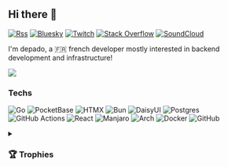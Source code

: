 ## Hi there 👋
[![Rss](https://img.shields.io/badge/blog-F88900?style=for-the-badge&logo=rss&logoColor=white)](https://blog.depa.do)
[![Bluesky](https://img.shields.io/badge/bluesky-0285FF?style=for-the-badge&logo=Bluesky&logoColor=white)](https://bsky.app/profile/depa.do)
[![Twitch](https://img.shields.io/badge/twitch-%239146FF.svg?style=for-the-badge&logo=Twitch&logoColor=white)](https://www.twitch.tv/depadow)
[![Stack Overflow](https://img.shields.io/badge/-stackoverflow-FE7A16?style=for-the-badge&logo=stack-overflow&logoColor=white)](https://stackoverflow.com/users/1343321/depado)
[![SoundCloud](https://img.shields.io/badge/soundcloud-FF5500?style=for-the-badge&logo=soundcloud&logoColor=white)](https://soundcloud.com/depado)

I'm depado, a 🇫🇷 french developer mostly interested in backend development and infrastructure!

<picture>
  <source
    srcset="https://github-readme-stats.vercel.app/api?username=depado&show_icons=true&theme=dark&disable_animations=true"
    media="(prefers-color-scheme: dark)"
  />
  <source
    srcset="https://github-readme-stats.vercel.app/api?username=depado&show_icons=true&disable_animations=true"
    media="(prefers-color-scheme: light), (prefers-color-scheme: no-preference)"
  />
  <img src="https://github-readme-stats.vercel.app/api?username=depado&show_icons=true&disable_animations=true" />
</picture>

### Techs 

![Go](https://img.shields.io/badge/go-%2300ADD8.svg?style=for-the-badge&logo=go&logoColor=white)
![PocketBase](https://img.shields.io/badge/pocketbase-%23b8dbe4.svg?style=for-the-badge&logo=Pocketbase&logoColor=black)
![HTMX](https://img.shields.io/badge/htmx-3366CC.svg?style=for-the-badge&logo=htmx&logoColor=white)
![Bun](https://img.shields.io/badge/Bun-%23000000.svg?style=for-the-badge&logo=bun&logoColor=white)
![DaisyUI](https://img.shields.io/badge/daisyui-5A0EF8?style=for-the-badge&logo=daisyui&logoColor=white)
![Postgres](https://img.shields.io/badge/postgres-%23316192.svg?style=for-the-badge&logo=postgresql&logoColor=white)
![GitHub Actions](https://img.shields.io/badge/github%20actions-%232671E5.svg?style=for-the-badge&logo=githubactions&logoColor=white)
![React](https://img.shields.io/badge/react-%2320232a.svg?style=for-the-badge&logo=react&logoColor=%2361DAFB)
![Manjaro](https://img.shields.io/badge/Manjaro-35BF5C?style=for-the-badge&logo=Manjaro&logoColor=white)
![Arch](https://img.shields.io/badge/Arch-1793D1?logo=arch-linux&logoColor=fff&style=for-the-badge)
![Docker](https://img.shields.io/badge/docker-%230db7ed.svg?style=for-the-badge&logo=docker&logoColor=white)
![GitHub](https://img.shields.io/badge/github-%23121011.svg?style=for-the-badge&logo=github&logoColor=white)

<details>
<summary><h3>🏆 Trophies</h3></summary>

[![trophy](https://github-profile-trophy.vercel.app/?username=depado&theme=onedark&no-frame=true)](https://github.com/ryo-ma/github-profile-trophy)

</details>

